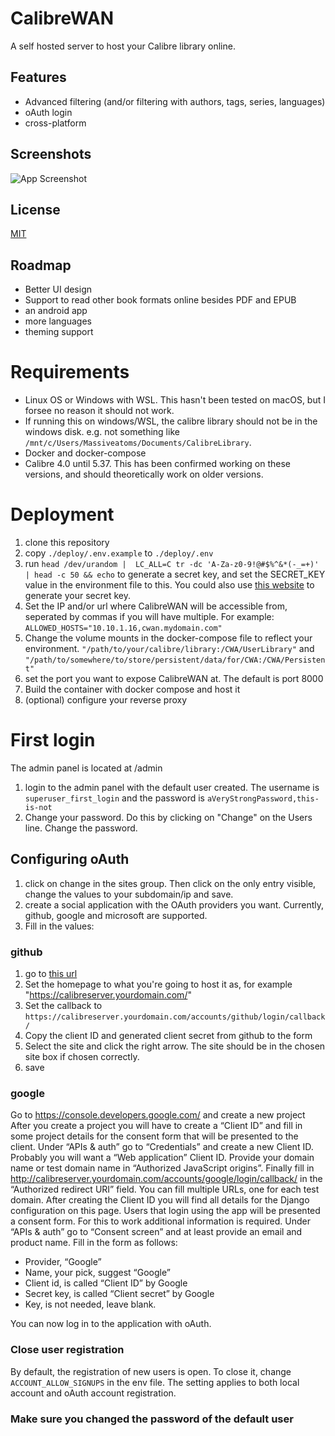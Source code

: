 

# CalibreWAN
A self hosted server to host your Calibre library online.

## Features

- Advanced filtering (and/or filtering with authors, tags, series, languages)
- oAuth login
- cross-platform



## Screenshots

![App Screenshot](https://via.placeholder.com/468x300?text=App+Screenshot+Here)



## License

[MIT](https://choosealicense.com/licenses/mit/)


## Roadmap

- Better UI design
- Support to read other book formats online besides PDF and EPUB
- an android app
- more languages
- theming support





# Requirements
* Linux OS or Windows with WSL. This hasn't been tested on macOS, but I forsee no reason it should not work. 
* If running this on windows/WSL, the calibre library should not be in the windows disk.  e.g. not something like `/mnt/c/Users/Massiveatoms/Documents/CalibreLibrary`.
* Docker and docker-compose
* Calibre 4.0 until 5.37. This has been confirmed working on these versions, and should theoretically work on older versions.

# Deployment

1. clone this repository
2. copy `./deploy/.env.example` to `./deploy/.env`
3. run `head /dev/urandom |  LC_ALL=C tr -dc 'A-Za-z0-9!@#$%^&*(-_=+)' | head -c 50 && echo` to generate a secret key, and set the SECRET_KEY value in the environment file to this. You could also use [this website](https://djecrety.ir/) to generate your secret key.
4. Set the IP and/or url where CalibreWAN will be accessible from, seperated by commas if you will have multiple. For example: `ALLOWED_HOSTS="10.10.1.16,cwan.mydomain.com"`
5. Change the  volume mounts in the docker-compose file to reflect your environment. `"/path/to/your/calibre/library:/CWA/UserLibrary"` and `"/path/to/somewhere/to/store/persistent/data/for/CWA:/CWA/Persistent"`
6. set the port you want to expose CalibreWAN at. The default is port 8000
7. Build the container with docker compose and host it
7. (optional) configure your reverse proxy

# First login
The admin panel is located at /admin
1. login to the admin panel with the default user created. The username is `superuser_first_login` and the password is `aVeryStrongPassword,this-is-not`
2. Change your password. Do this by clicking on "Change" on the Users line. Change the password.

## Configuring oAuth
1. click on change in the sites group. Then click on the only entry visible, change the values to your subdomain/ip and save.
2. create a social application with the OAuth providers you want. Currently, github, google and microsoft are supported. 
3. Fill in the values:
### github
1. go to [this url](https://github.com/settings/applications/new)
2. Set the homepage to what you're going to host it as, for example "https://calibreserver.yourdomain.com/"  
3. Set the callback to `https://calibreserver.yourdomain.com/accounts/github/login/callback/`
4. Copy the client ID and generated client secret from github to the form
5. Select the site and click the right arrow. The site should be in the chosen site box if chosen correctly.
5. save

### google
Go to https://console.developers.google.com/ and create a new project
After you create a project you will have to create a “Client ID” and fill in some project details for the consent form that will be presented to the client.
Under “APIs & auth” go to “Credentials” and create a new Client ID. Probably you will want a “Web application” Client ID. Provide your domain name or test domain name in “Authorized JavaScript origins”. Finally fill in http://calibreserver.yourdomain.com/accounts/google/login/callback/ in the “Authorized redirect URI” field. You can fill multiple URLs, one for each test domain. After creating the Client ID you will find all details for the Django configuration on this page.
Users that login using the app will be presented a consent form. For this to work additional information is required. Under “APIs & auth” go to “Consent screen” and at least provide an email and product name.
Fill in the form as follows:
* Provider, “Google”
* Name, your pick, suggest “Google”
* Client id, is called “Client ID” by Google
* Secret key, is called “Client secret” by Google
* Key, is not needed, leave blank.


You can now log in to the application with oAuth. 

### Close user registration
By default, the registration of new users is open. To close it, change `ACCOUNT_ALLOW_SIGNUPS` in the env file. The setting applies to both local account and oAuth account registration.

### Make sure you changed the password of the default user


